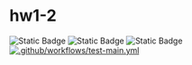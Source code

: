 # hw1-2

![Static Badge](https://img.shields.io/badge/language-python-blue)
![Static Badge](https://img.shields.io/badge/license-MIT-purple)
![Static Badge](https://img.shields.io/badge/platform-linux-green)
[![.github/workflows/test-main.yml](https://github.com/vegechick510/hw1-2/actions/workflows/blank.yml/badge.svg)](https://github.com/vegechick510/hw1-2/actions/workflows/blank.yml)  